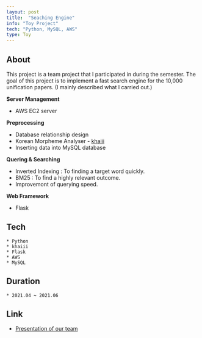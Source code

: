 ```yaml
---
layout: post
title:  "Seaching Engine"
info: "Toy Project"
tech: "Python, MySQL, AWS"
type: Toy
---
```


## About 
This project is a team project that I participated in during the semester.
The goal of this project is to implement a fast search engine for the 10,000 unification papers.
(I mainly described what I carried out.)
    
**Server Management**
  * AWS EC2 server
  
**Preprocessing**
  * Database relationship design
  * Korean Morpheme Analyser - [khaiii](https://github.com/kakao/khaiii)
  * Inserting data into MySQL database 

**Quering & Searching**
  * Inverted Indexing : To finding a target word quickly.
  * BM25 : To find a highly relevant outcome.
  * Improvemont of querying speed.

**Web Framework**
  * Flask

## Tech
    * Python
    * khaiii
    * Flask
    * AWS
    * MySQL

## Duration
    * 2021.04 ~ 2021.06

## Link
  * [Presentation of our team](https://youtu.be/GI-_GaHKxOM) 
